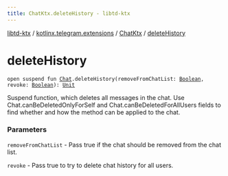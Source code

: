 ```yaml
---
title: ChatKtx.deleteHistory - libtd-ktx
---
```


[libtd-ktx](../../index.html) / [kotlinx.telegram.extensions](../index.html) / [ChatKtx](index.html) / [deleteHistory](./delete-history.html)

# deleteHistory

`open suspend fun `[`Chat`](https://tdlibx.github.io/td/docs/org/drinkless/td/libcore/telegram/TdApi.Chat.html)`.deleteHistory(removeFromChatList: `[`Boolean`](https://kotlinlang.org/api/latest/jvm/stdlib/kotlin/-boolean/index.html)`, revoke: `[`Boolean`](https://kotlinlang.org/api/latest/jvm/stdlib/kotlin/-boolean/index.html)`): `[`Unit`](https://kotlinlang.org/api/latest/jvm/stdlib/kotlin/-unit/index.html)

Suspend function, which deletes all messages in the chat. Use Chat.canBeDeletedOnlyForSelf and
Chat.canBeDeletedForAllUsers fields to find whether and how the method can be applied to the chat.

### Parameters

`removeFromChatList` - Pass true if the chat should be removed from the chat list.

`revoke` - Pass true to try to delete chat history for all users.